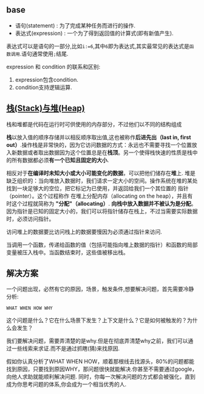 ## base

- 语句(statement) : 为了完成某种任务而进行的操作.
- 表达式(expression) : 一个为了得到返回值的计算式(即有新值产生).

表达式可以是语句的一部分,比如`i:=6`,其中`6`即为表达式,其实最常见的表达式是`函数调用`.语句通常使用`;`结尾.

expression 和 condition 的联系和区别:
1. expression包含condition.
1. condition支持逻辑运算.

## [栈(Stack)与堆(Heap)](https://kaisery.github.io/trpl-zh-cn/ch04-01-what-is-ownership.html)
栈和堆都是代码在运行时可供使用的内存部分，不过他们以不同的结构组成

**栈**以放入值的顺序存储并以相反顺序取出值,这也被称作**后进先出（last in, first out）**.操作栈是非常快的，因为它访问数据的方式：永远也不需要寻找一个位置放入新数据或者取出数据因为这个位置总是在**栈顶**。另一个使得栈快速的性质是栈中的所有数据都必须**有一个已知且固定的大小**.

相反对于**在编译时未知大小或大小可能变化的数据**，可以把他们储存在**堆**上. 堆是缺乏组织的：当向堆放入数据时，我们请求一定大小的空间。操作系统在堆的某处找到一块足够大的空位，把它标记为已使用，并返回给我们一个其位置的 指针（pointer）。这个过程称作 在堆上分配内存（allocating on the heap），并且有时这个过程就简称为 **"分配"（allocating）**. **向栈中放入数据并不被认为是分配**。因为指针是已知的固定大小的，我们可以将指针储存在栈上，不过当需要实际数据时，必须访问指针。

访问堆上的数据要比访问栈上的数据要慢因为必须通过指针来访问.

当调用一个函数，传递给函数的值（包括可能指向堆上数据的指针）和函数的局部变量被压入栈中。当函数结束时，这些值被移出栈。

## 解决方案

一个问题出现，必然有它的原因，场景，触发条件,想要解决问题，首先需要冷静分析:

```
WHAT WHEN HOW WHY
```

这个问题是什么？它在什么场景下发生？上下文是什么？它是如何被触发的？为什么会发生？

我们要解决问题，需要弄清楚的是why.但是在彻底弄清楚why之前，我们可以通过一些线索来求证.而不是通过抓瞎(猜)来找原因.

假如你认真分析了WHAT WHEN HOW，顺着那根线去找源头，80%的问题都能找到原因，只要找到原因WHY，那问题很快就能解决.你甚至不需要通过google，向他人求助就能顺利解决问题.
同时，你每一次解决问题的方式都会被强化，直到成为你思考问题的体系,你会成为一个相当优秀的人.
